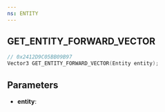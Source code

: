 ```yaml
---
ns: ENTITY
---
```

## GET_ENTITY_FORWARD_VECTOR

```c
// 0x2412D9C05BB09B97
Vector3 GET_ENTITY_FORWARD_VECTOR(Entity entity);
```

## Parameters
* **entity**:
